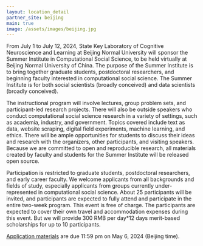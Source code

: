```yaml
---
layout: location_detail
partner_site: beijing
main: true
image: /assets/images/beijing.jpg
---
```


From July 1 to July 12, 2024, State Key Laboratory of Cognitive Neuroscience and Learning at Beijing Normal University will sponsor the Summer Institute in Computational Social Science, to be held virtually at Beijing Normal University of China. The purpose of the Summer Institute is to bring together graduate students, postdoctoral researchers, and beginning faculty interested in computational social science. The Summer Institute is for both social scientists (broadly conceived) and data scientists (broadly conceived).

The instructional program will involve lectures, group problem sets, and participant-led research projects. There will also be outside speakers who conduct computational social science research in a variety of settings, such as academia, industry, and government. Topics covered include text as data, website scraping, digital field experiments, machine learning, and ethics. There will be ample opportunities for students to discuss their ideas and research with the organizers, other participants, and visiting speakers. Because we are committed to open and reproducible research, all materials created by faculty and students for the Summer Institute will be released open source.

Participation is restricted to graduate students, postdoctoral researchers, and early career faculty. We welcome applicants from all backgrounds and fields of study, especially applicants from groups currently under-represented in computational social science. About 25 participants will be invited, and participants are expected to fully attend and participate in the entire two-week program. This event is free of charge. The participants are expected to cover their own travel and accommodation expenses during this event. But we will provide 300 RMB per day*12 days merit-based scholarships for up to 10 participants.

[Application materials](https://compsocialscience.github.io/summer-institute/2024/beijing/apply) are due 11:59 pm on May 6, 2024 (Beijing time).

